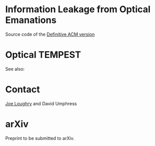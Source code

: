 # Information Leakage from Optical Emanations
Source code of the [Definitive ACM
version](https://dl.acm.org/doi/10.1145/545186.545189)

# Optical TEMPEST
See also:

# Contact
[Joe Loughry](mailto:joe.loughry@gmail.com) and David Umphress

# arXiv
Preprint to be submitted to arXiv.

